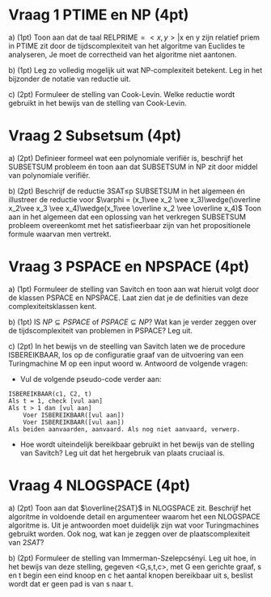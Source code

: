 # Vraag 1 PTIME en NP (4pt)

a) (1pt) Toon aan dat de taal $\text{RELPRIME} = {<x,y> | \text{x en y zijn relatief priem}}$ in PTIME zit door de tijdscomplexiteit van het algoritme van Euclides te analyseren, Je moet de correctheid van het algoritme niet aantonen.

b) (1pt) Leg zo volledig mogelijk uit wat NP-complexiteit betekent. Leg in het bijzonder de notatie van reductie uit.

c) (2pt) Formuleer de stelling van Cook-Levin. Welke reductie wordt gebruikt in het bewijs van de stelling van Cook-Levin.

# Vraag 2 Subsetsum (4pt)

a) (2pt) Definieer formeel wat een polynomiale verifiër is, beschrijf het SUBSETSUM probleem én toon aan dat SUBSETSUM in NP zit door middel van polynomiale verifiër.

b) (2pt) Beschrijf de reductie 3SAT≤p SUBSETSUM in het algemeen én illustreer de reductie voor
$\varphi = (x_1\vee x_2 \vee x_3)\wedge(\overline x_2\vee x_3 \vee x_4)\wedge(x_1\vee \overline x_2 \vee \overline x_4)$
Toon aan in het algemeen dat een oplossing van het verkregen SUBSETSUM probleem overeenkomt met het satisfieerbaar zijn van het propositionele formule waarvan men vertrekt.

# Vraag 3 PSPACE en NPSPACE (4pt)

a) (1pt) Formuleer de stelling van Savitch en toon aan wat hieruit volgt door de klassen PSPACE en NPSPACE. Laat zien dat je de definities van deze complexiteitsklassen kent.

b) (1pt) IS $NP \subseteq PSPACE$ of $PSPACE \subseteq NP$? Wat kan je verder zeggen over de tijdscomplexiteit van problemen in PSPACE? Leg uit.

c) (2pt) In het bewijs vn de steelling van Savitch laten we de procedure ISBEREIKBAAR, los op de configuratie graaf van de uitvoering van een Turingmachine M op een input woord w. Antwoord de volgende vragen:

- Vul de volgende pseudo-code verder aan:

```
ISBEREIKBAAR(c1, C2, t)
Als t = 1, check [vul aan]
Als t > 1 dan [vul aan]
	Voer ISBEREIKBAAR([vul aan])
	Voer ISBEREIKBAAR([vul aan])
Als beiden aanvaarden, aanvaard. Als nog niet aanvaard, verwerp.
```

- Hoe wordt uiteindelijk bereikbaar gebruikt in het bewijs van de stelling van Savitch? Leg uit dat het hergebruik van plaats cruciaal is.

# Vraag 4 NLOGSPACE (4pt)

a) (2pt) Toon aan dat $\overline{2SAT}$ in NLOGSPACE zit. Beschrijf het algoritme in voldoende detail en argumenteer waarom het een NLOGSPACE algoritme is. Uit je antwoorden moet duidelijk zijn wat voor Turingmachines gebruikt worden. Ook nog, wat kan je zeggen over de plaatscomplexiteit van $2SAT$?

b) (2pt) Formuleer de stelling van Immerman-Szelepcsényi. Leg uit hoe, in het bewijs van deze stelling, gegeven <G,s,t,c>, met G een gerichte graaf, s en t begin een eind knoop en c het aantal knopen bereikbaar uit s, beslist wordt dat er geen pad is van s naar t.
